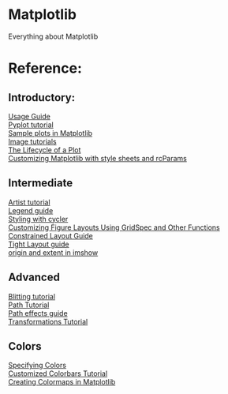 # Matplotlib
Everything about Matplotlib

# Reference:<br>
## Introductory:
<a href="https://matplotlib.org/3.3.3/tutorials/introductory/usage.html#sphx-glr-tutorials-introductory-usage-py">Usage Guide</a><br>
<a href="https://matplotlib.org/3.3.3/tutorials/introductory/pyplot.html#sphx-glr-tutorials-introductory-pyplot-py">Pyplot tutorial</a><br>
<a href="https://matplotlib.org/3.3.3/tutorials/introductory/sample_plots.html#sphx-glr-tutorials-introductory-sample-plots-py">Sample plots in Matplotlib</a><br>
<a href="https://matplotlib.org/3.3.3/tutorials/introductory/images.html#sphx-glr-tutorials-introductory-images-py">Image tutorials</a><br>
<a href="https://matplotlib.org/3.3.3/tutorials/introductory/lifecycle.html#sphx-glr-tutorials-introductory-lifecycle-py">The Lifecycle of a Plot</a><br>
<a href="https://matplotlib.org/3.3.3/tutorials/introductory/customizing.html#sphx-glr-tutorials-introductory-customizing-py">Customizing Matplotlib with style sheets and rcParams</a><br>

## Intermediate<br>
<a href="https://matplotlib.org/3.3.3/tutorials/intermediate/artists.html#sphx-glr-tutorials-intermediate-artists-py">Artist tutorial</a><br>
<a href="https://matplotlib.org/3.3.3/tutorials/intermediate/legend_guide.html#sphx-glr-tutorials-intermediate-legend-guide-py">Legend guide</a><br>
<a href="https://matplotlib.org/3.3.3/tutorials/intermediate/color_cycle.html#sphx-glr-tutorials-intermediate-color-cycle-py">Styling with cycler</a><br>
<a href="https://matplotlib.org/3.3.3/tutorials/intermediate/gridspec.html#sphx-glr-tutorials-intermediate-gridspec-py">Customizing Figure Layouts Using GridSpec and Other Functions</a><br>
<a href="https://matplotlib.org/3.3.3/tutorials/intermediate/constrainedlayout_guide.html#sphx-glr-tutorials-intermediate-constrainedlayout-guide-py">Constrained Layout Guide</a><br>
<a href="https://matplotlib.org/3.3.3/tutorials/intermediate/tight_layout_guide.html#sphx-glr-tutorials-intermediate-tight-layout-guide-py">Tight Layout guide</a><br>
<a href="https://matplotlib.org/3.3.3/tutorials/intermediate/imshow_extent.html#sphx-glr-tutorials-intermediate-imshow-extent-py">origin and extent in imshow</a><br>

## Advanced<br>
<a href="https://matplotlib.org/3.3.3/tutorials/advanced/blitting.html#sphx-glr-tutorials-advanced-blitting-py">Blitting tutorial</a><br>
<a href="https://matplotlib.org/3.3.3/tutorials/advanced/path_tutorial.html#sphx-glr-tutorials-advanced-path-tutorial-py">Path Tutorial</a><br>
<a href="https://matplotlib.org/3.3.3/tutorials/advanced/patheffects_guide.html#sphx-glr-tutorials-advanced-patheffects-guide-py">Path effects guide</a><br>
<a href="https://matplotlib.org/3.3.3/tutorials/advanced/transforms_tutorial.html#sphx-glr-tutorials-advanced-transforms-tutorial-py">Transformations Tutorial</a><br>

## Colors<br>
<a href="https://matplotlib.org/3.3.3/tutorials/colors/colors.html#sphx-glr-tutorials-colors-colors-py">Specifying Colors</a><br>
<a href="https://matplotlib.org/3.3.3/tutorials/colors/colorbar_only.html#sphx-glr-tutorials-colors-colorbar-only-py">Customized Colorbars Tutorial</a><br>
<a href="https://matplotlib.org/3.3.3/tutorials/colors/colormap-manipulation.html#sphx-glr-tutorials-colors-colormap-manipulation-py">Creating Colormaps in Matplotlib</a><br>
